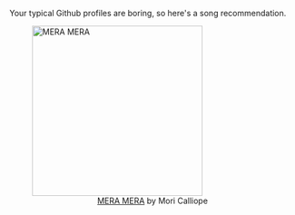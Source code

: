 Your typical Github profiles are boring, so here's a song recommendation.
<figure><img width="300" height="300" src="https://i.scdn.co/image/ab67616d0000b27320c75e3fe3dd00e1b1ba8129" alt="MERA MERA" /><figcaption align="center"><a href="https://open.spotify.com/track/3Y5q0JDCRzjNlMRRrLK0RF" target="_blank">MERA MERA</a> by Mori Calliope</figcaption></figure>
